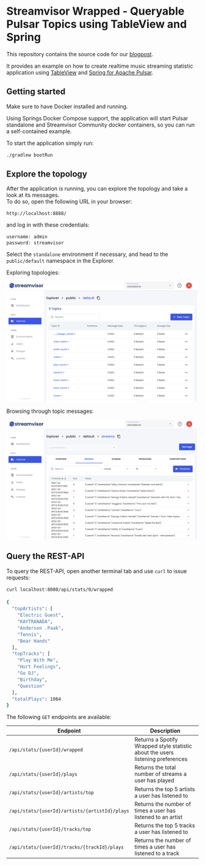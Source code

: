 # Streamvisor Wrapped - Queryable Pulsar Topics using TableView and Spring

This repository contains the source code for our [blogpost](https://www.streamvisor.com/blog/streamvisor-wrapped-queryable-pulsar-topics-using-tableview-and-spring).

It provides an example on how to create realtime music streaming statistic application using [TableView](https://pulsar.apache.org/docs/3.1.x/concepts-clients/#tableview) and [Spring for Apache Pulsar](https://docs.spring.io/spring-pulsar/reference/).

## Getting started

Make sure to have Docker installed and running.

Using Springs Docker Compose support, the application will start Pulsar standalone and Streamvisor Community docker containers, so you can run a self-contained example.

To start the application simply run:
```sh
./gradlew bootRun
```

## Explore the topology
After the application is running, you can explore the topology and take a look at its messages.  
To do so, open the following URL in your browser:
```
http://localhost:8888/
```
and log in with these credentials:
```
username: admin
password: streamvisor
```
Select the `standalone` environment if necessary, and head to the `public/default` namespace in the Explorer.

Exploring topologies:

<img alt="topology explorer" src=img/topology-explorer.png width="500"/>


Browsing through topic messages:

<img alt="topic browser" src=img/topic-browser.png width="500"/>

## Query the REST-API
To query the REST-API, open another terminal tab and use `curl` to issue requests:

```sh
curl localhost:8080/api/stats/0/wrapped

{
  "topArtists": [
    "Electric Guest",
    "KAYTRANADA",
    "Anderson .Paak",
    "Tennis",
    "Bear Hands"
  ],
  "topTracks": [
    "Play With Me",
    "Hurt Feelings",
    "Go DJ",
    "Birthday",
    "Question"
  ],
  "totalPlays": 1064
}
```


The following `GET` endpoints are available:

| Endpoint                                       | Description                                                                     |
|------------------------------------------------|---------------------------------------------------------------------------------|
| `/api/stats/{userId}/wrapped`                  | Returns a Spotify Wrapped style statistic about the users listening preferences |
| `/api/stats/{userId}/plays`                    | Returns the total number of streams a user has played                           |
| `/api/stats/{userId}/artists/top`              | Returns the top 5 artists a user has listened to                                |
| `/api/stats/{userId}/artists/{artistId}/plays` | Returns the number of times a user has listened to an artist                    |
| `/api/stats/{userId}/tracks/top`               | Returns the top 5 tracks a user has listened to                                 | 
| `/api/stats/{userId}/tracks/{trackId}/plays`   | Returns the number of times a user has listened to a track                      |
